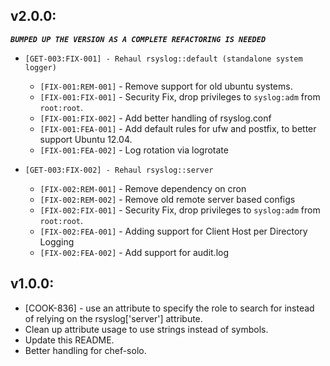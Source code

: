 ## v2.0.0:  
**_`BUMPED UP THE VERSION AS A COMPLETE REFACTORING IS NEEDED`_**

* `[GET-003:FIX-001] - Rehaul rsyslog::default (standalone system logger)`
    * `[FIX-001:REM-001]` - Remove support for old ubuntu systems.
    * `[FIX-001:FIX-001]` - Security Fix, drop privileges to `syslog:adm` from `root:root`.
    * `[FIX-001:FIX-002]` - Add better handling of rsyslog.conf
    * `[FIX-001:FEA-001]` - Add default rules for ufw and postfix, to better support Ubuntu 12.04.
    * `[FIX-001:FEA-002]` - Log rotation via logrotate

* `[GET-003:FIX-002] - Rehaul rsyslog::server`
    * `[FIX-002:REM-001]` - Remove dependency on cron
    * `[FIX-002:REM-002]` - Remove old remote server based configs
    * `[FIX-002:FIX-001]` - Security Fix, drop privileges to `syslog:adm` from `root:root`.
    * `[FIX-002:FEA-001]` - Adding support for Client Host per Directory Logging
    * `[FIX-002:FEA-002]` - Add support for audit.log 

   


## v1.0.0:

* [COOK-836] - use an attribute to specify the role to search for
  instead of relying on the rsyslog['server'] attribute.
* Clean up attribute usage to use strings instead of symbols.
* Update this README.
* Better handling for chef-solo.

